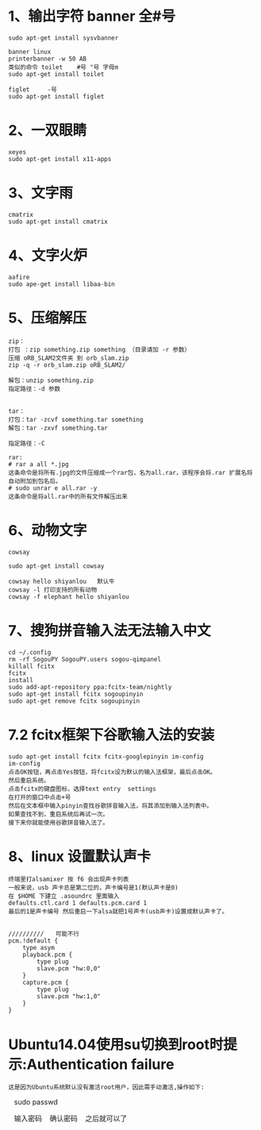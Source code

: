 # 1、输出字符 banner   全#号
    sudo apt-get install sysvbanner

    banner linux
    printerbanner -w 50 AB
    类似的命令 toilet    #号 "号 字母m
    sudo apt-get install toilet

    figlet     -号
    sudo apt-get install figlet


# 2、一双眼睛
    xeyes
    sudo apt-get install x11-apps



# 3、文字雨
    cmatrix
    sudo apt-get install cmatrix


# 4、文字火炉
    aafire
    sudo ape-get install libaa-bin



# 5、压缩解压
    zip：
    打包 ：zip something.zip something （目录请加 -r 参数）
    压缩 oRB_SLAM2文件夹 到 orb_slam.zip
    zip -q -r orb_slam.zip oRB_SLAM2/

    解包：unzip something.zip
    指定路径：-d 参数


    tar：
    打包：tar -zcvf something.tar something
    解包：tar -zxvf something.tar

    指定路径：-C 

    rar:
    # rar a all *.jpg
    这条命令是将所有.jpg的文件压缩成一个rar包，名为all.rar，该程序会将.rar 扩展名将自动附加到包名后。
    # sudo unrar e all.rar -y
    这条命令是将all.rar中的所有文件解压出来


# 6、动物文字
    cowsay

    sudo apt-get install cowsay

    cowsay hello shiyanlou   默认牛
    cowsay -l 打印支持的所有动物
    cowsay -f elephant hello shiyanlou

# 7、搜狗拼音输入法无法输入中文
    cd ~/.config
    rm -rf SogouPY SogouPY.users sogou-qimpanel
    killall fcitx
    fcitx
    install
    sudo add-apt-repository ppa:fcitx-team/nightly
    sudo apt-get install fcitx sogoupinyin 
    sudo apt-get remove fcitx sogoupinyin

# 7.2 fcitx框架下谷歌输入法的安装
    sudo apt-get install fcitx fcitx-googlepinyin im-config
    im-config
    点击OK按钮，再点击Yes按钮，将fcitx设为默认的输入法框架，最后点击OK。
    然后重启系统。
    点击fcitx的键盘图标，选择text entry  settings
    在打开的窗口中点击+号
    然后在文本框中输入pinyin查找谷歌拼音输入法，将其添加到输入法列表中。
    如果查找不到，重启系统后再试一次。
    接下来你就能使用谷歌拼音输入法了。
    
# 8、linux 设置默认声卡
    终端里打alsamixer 按 f6 会出现声卡列表 
    一般来说，usb 声卡总是第二位的，声卡编号是1(默认声卡是0) 
    在 $HOME 下建立 .asoundrc 里面输入 
    defaults.ctl.card 1 defaults.pcm.card 1 
    最后的1是声卡编号 然后重启一下alsa就把1号声卡(usb声卡)设置成默认声卡了。 


    //////////　　可能不行
    pcm.!default {
        type asym
        playback.pcm {
            type plug
            slave.pcm "hw:0,0"
        }
        capture.pcm {
            type plug
            slave.pcm "hw:1,0"
        }
    }

# Ubuntu14.04使用su切换到root时提示:Authentication failure
    这是因为Ubuntu系统默认没有激活root用户，因此需手动激活,操作如下:
    sudo passwd
    
    输入密码
    确认密码
    之后就可以了

